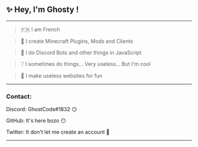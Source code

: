 <h2>✨ Hey, I'm Ghosty !</h2>

<hr>

> 🇫🇷 I am French

> 🧱 I create Minecraft Plugins, Mods and Clients

> 🤖 I do Discord Bots and other things in JavaScript

> ❔ I sometimes do things... Very useless... But I'm cool

> 🤭 I make useless websites for fun

<hr>

<h3>Contact:</h3>
<p>Discord: GhostCode#1832 😏</p>
<p>GitHub: It's here bozo 😶</p>
<p>Twitter: It don't let me create an account 🤕</p>

<hr>
